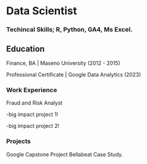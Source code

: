 # Data Scientist
### Techincal Skills; R, Python, GA4, Ms Excel.
## Education
Finance, BA | Maseno University (2012 - 2015)

Professional Certificate | Google Data Analytics (2023)

### Work Experience
Fraud and Risk Analyst

-big impact project 1!

-big impact project 2!

### Projects
Google Capstone Project Bellabeat Case Study.

